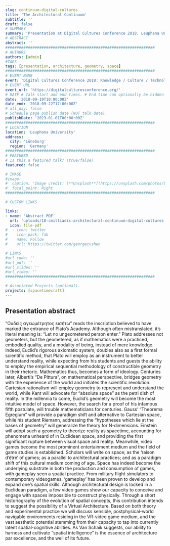 ```yaml
---
slug: continuum-digital-cultures
title: 'The Architectural Continuum'
subtitle: ''
draft: false
# SUMMARY
summary: 'Presentation at Digital Cultures Conference 2018. Leuphana University, 2018'
# ABSTRACT 
abstract: ''
##################################################################
# AUTHORS 
authors: [admin]
#TAGS
tags: [presentation, architecture, geometry, space]
##################################################################
# EVENT NAME 
event: 'Digital Cultures Conference 2018: Knowledge / Culture / Technology'
# EVENT URL 
event_url: 'https://digitalculturesconference.org/'
# DATE # Talk start and end times. # End time can optionally be hidden by prefixing the line with `#`.
date: '2018-09-19T10:00:00Z'
date_end: '2018-09-22T17:00:00Z'
# all_day: false
# Schedule page publish date (NOT talk date).
publishDate: '2023-01-01T00:00:00Z'
##################################################################
# LOCATION 
location: 'Leuphana University'
address:
  city: 'Lüneburg'
  region: 'Germany'
##################################################################
# FEATURED
# Is this a featured talk? (true/false)
featured: false

# IMAGE 
#image:
#  caption: 'Image credit: [**Unsplash**](https://unsplash.com/photos/bzdhc5b3Bxs)'
#  focal_point: Right
##################################################################

# CUSTOM LINKS 

links: 
- name: 'Abstract PDF'
  url: 'uploads/18-cmiltiadis-architectural-continuum-digital-cultures.pdf'
  icon: file-pdf
#  - icon: twitter
#    icon_pack: fab
#    name: Follow
#    url: https://twitter.com/georgecushen

# LINKS 
#url_code: ''
#url_pdf: ''
#url_slides: ''
#url_video: ''
##################################################################

# Associated Projects (optional).
projects: [spacetimecraft]
---
```


<!-- 
1.12.2024: digital cultures website doesnt work: available to buy 
paper titled “The architectural continuum” will be presented at the [Digital Cultures 2018 Conference](https://digitalculturesconference.org/) at the Leuphana University of Lüneburg, 19-22 of September 2018.  
Detailed conference schedule [[x](https://digitalculturesconference.org/files/2018/09/KCT18_Program_Abstracts.pdf)]  
Download abstract from researchgate [[x](https://www.researchgate.net/publication/327436853_The_Architectural_Continuum_Abstract)]
-->

## Presentation abstract 
“Ουδείς αγεωμέτρητος εισήτω” reads the inscription believed to have marked the entrance of Plato’s Academy. Although often mistranslated, it’s literal meaning is: “Let no ungeometered person enter.” Plato addresses not geometers, but the geometered, as if mathematics were a practiced, embodied quality, and a modality of being, instead of mere knowledge. Indeed, Euclid’s rigorous axiomatic system, doubles also as a first formal scientific method, that Plato will employ as an instrument to better understand reality, while expecting from his students and guests the ability to employ the empirical sequential methodology of constructible geometry in their rhetoric. Mathematics thus, becomes a form of ideology. Centuries later, Alberti’s “De Pittura”, on mathematical perspective, bridges geometry with the experience of the world and initiates the scientific revolution. Cartesian rationalism will employ geometry to represent and understand the world, while Kant will advocate for “absolute space” as the petri dish of reality. In the millennia to come, Euclid’s geometry will become the most intuitive model of space. However, the search for a proof of his infamous fifth postulate, will trouble mathematicians for centuries. Gauss’ “Theorema Egregium” will provide a paradigm shift and alternative to Cartesian space, while his student Riemann, addressing the “hypotheses which lie at the bases of geometry” will generalize the theory for N-dimensions. Einstein will adopt such a geometry to theorize reality as spacetime, accounting for phenomena unheard of in Euclidean space, and providing the first significant rupture between visual space and reality. Meanwhile, video games become the most prominent entertainment medium and the field of game studies is established. Scholars will write on space; as the ‘raison d’être’ of games; as a parallel to architectural practices; and as a paradigm shift of this cultural medium coming of age. Space has indeed become the underlying substrate in both the production and consumption of games, with gameplay seen a spatial practice. From military flight simulators to contemporary videogames, ‘gameplay’ has been proven to develop and expand one’s spatial skills. Although architectural design is locked in a Euclidean paradigm, a few video games show our capacity to conceive and engage with spaces impossible to construct physically. Through a short historiography of the evolution of spatial concepts, this contribution intends to suggest the possibility of a Virtual Architecture. Based on both theory and experimental practice we will discuss sensible, postphysical-world navigable environments residing in the VR-video game medium, and the vast aesthetic potential stemming from their capacity to tap into currently latent spatial-cognitive abilities. As Van Schaik suggests, our ability to harness and cultivate “spatial intelligence” is the essence of architecture par excellence, and the well of its future.
